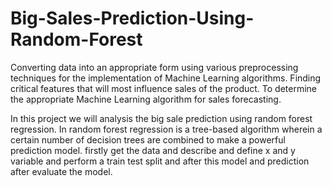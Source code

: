 # Big-Sales-Prediction-Using-Random-Forest

Converting data into an appropriate form using various preprocessing techniques for the implementation of Machine Learning algorithms. Finding critical features that will most influence sales of the product. To determine the appropriate Machine Learning algorithm for sales forecasting.

In this project we will analysis the big sale prediction using random forest regression. In random forest regression is a tree-based algorithm wherein a certain number of decision trees are combined to make a powerful prediction model. firstly get the data and describe and define x and y variable and perform a train test split and after this model and prediction after evaluate the model.
